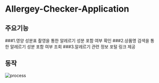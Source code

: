 # Allergey-Checker-Application
## 주요기능
###1.영양 성분표 촬영을 통한 알레르기 성분 포함 여부 확인
###2.상품명 검색을 통한 알레르기 성분 포함 여부 조회
###3.알레르기 관련 정보 포털 링크 제공
## 동작
![process](https://user-images.githubusercontent.com/70126237/144381030-e34d6a1a-26e9-43a4-8b9a-4cfad460da6e.png)
